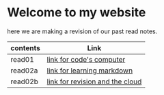 # Welcome to my website
here we are making a revision of our past read notes.

 contents| Link
-------------|---------
read01| [link for code's computer](https://nouf213.github.io/reading-notes/The-Coder's-Computer)
read02a | [link for learning markdown](https://nouf213.github.io/reading-notes/learning-markdown)
read02b | [link for revision and the cloud](https://nouf213.github.io/reading-notes/Revisions-and-the-Cloud)
